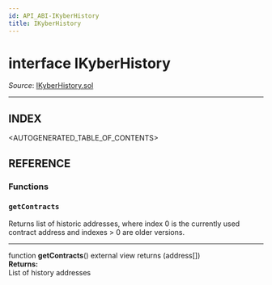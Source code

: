 ```yaml
---
id: API_ABI-IKyberHistory
title: IKyberHistory
---
```

[//]: # (tagline)
# interface IKyberHistory

*Source*: [IKyberHistory.sol](https://github.com/KyberNetwork/smart-contracts/blob/master/contracts/IKyberHistory.sol)
___

## INDEX

<AUTOGENERATED_TABLE_OF_CONTENTS>

## REFERENCE

### Functions

### `getContracts`
Returns list of historic addresses, where index 0 is the currently used contract address and indexes > 0 are older versions.
___
function __getContracts__() external view returns (address[])\
**Returns:**\
List of history addresses

